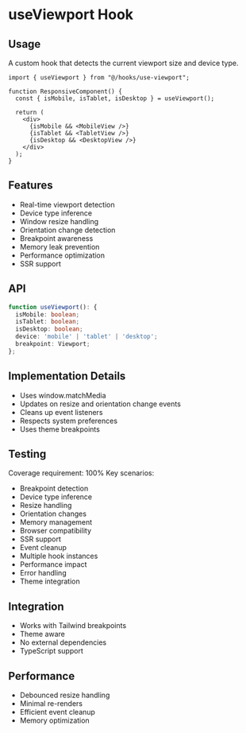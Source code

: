 # useViewport Hook

## Usage
A custom hook that detects the current viewport size and device type.

```tsx
import { useViewport } from "@/hooks/use-viewport";

function ResponsiveComponent() {
  const { isMobile, isTablet, isDesktop } = useViewport();
  
  return (
    <div>
      {isMobile && <MobileView />}
      {isTablet && <TabletView />}
      {isDesktop && <DesktopView />}
    </div>
  );
}
```

## Features
- Real-time viewport detection
- Device type inference
- Window resize handling
- Orientation change detection
- Breakpoint awareness
- Memory leak prevention
- Performance optimization
- SSR support

## API
```typescript
function useViewport(): {
  isMobile: boolean;
  isTablet: boolean;
  isDesktop: boolean;
  device: 'mobile' | 'tablet' | 'desktop';
  breakpoint: Viewport;
};
```

## Implementation Details
- Uses window.matchMedia
- Updates on resize and orientation change events
- Cleans up event listeners
- Respects system preferences
- Uses theme breakpoints

## Testing
Coverage requirement: 100%
Key scenarios:
- Breakpoint detection
- Device type inference
- Resize handling
- Orientation changes
- Memory management
- Browser compatibility
- SSR support
- Event cleanup
- Multiple hook instances
- Performance impact
- Error handling
- Theme integration

## Integration
- Works with Tailwind breakpoints
- Theme aware
- No external dependencies
- TypeScript support

## Performance
- Debounced resize handling
- Minimal re-renders
- Efficient event cleanup
- Memory optimization
